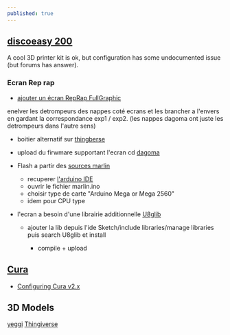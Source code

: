 ```yaml
---
published: true
---
```

## [discoeasy 200](https://dagoma.fr/tutoriels/tutoriels-discovery200.html)
A cool 3D printer
kit is ok, but configuration has some undocumented issue (but forums has answer).

### Ecran Rep rap

- [ajouter un écran RepRap FullGraphic](https://www.dagomaniack.fr/2017/04/30/tutoriel-ecran-reprap-fullgraphic-controler-de200/)

enelver les detrompeurs des nappes coté ecrans et les brancher a l'envers en gardant la correspondance exp1 / exp2. (les nappes dagoma ont juste les detrompeurs dans l'autre sens)

- boitier alternatif sur [thingberse](https://www.thingiverse.com/thing:2445739)

- upload du firwmare supportant l'ecran cd [dagoma](https://dagoma.fr/montage-de-l-ecran.html)

- Flash a partir des [sources marlin](https://www.lesimprimantes3d.fr/forum/topic/8452-comment-flasher-un-marlin-modifi%C3%A9/?tab=comments#comment-97478)

  - recuperer [l'arduino IDE](https://www.arduino.cc/en/main/software#)
  - ouvrir le fichier marlin.ino
  - choisir type de carte "Arduino Mega or Mega 2560"
  - idem pour CPU type
  
- l'ecran a besoin d'une librairie additionnelle [ U8glib ](http://www.printer3d.one/fr/tutoriel-installer-firmware-marlin-1-1-limprimante-3d-wanhao-duplicator-6/)
  - ajouter la lib depuis l'ide Sketch/include libraries/manage libraries puis search U8glib et install
  
    - compile + upload

## [Cura](https://github.com/Ultimaker/Cura/tree/3.0)

- [Configuring Cura v2.x](http://kerneldesign.fr/dagoma-discoeasy200-et-cura-2-6/)

## 3D Models

[yeggi](http://www.yeggi.com/)
[Thingiverse](https://www.thingiverse.com/)
